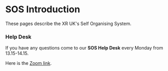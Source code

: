 # SOS Introduction

These pages describe the XR UK's Self Organising System.

### Help Desk

If you have any questions come to our **SOS Help Desk** every Monday from 13.15-14.15. 

Here is the [Zoom link](https://zoom.us/j/188318593).

